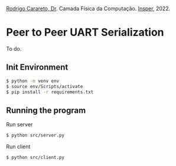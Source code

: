[Rodrigo Carareto, Dr](http://lattes.cnpq.br/4506432912671820). Camada Física da Computação. [Insper](https://github.com/Insper), 2022.

# Peer to Peer UART Serialization

To do.


## Init Environment
```bash
$ python -m venv env
$ source env/Scripts/activate
$ pip install -r requirements.txt
```


## Running the program
Run server
```bash
$ python src/server.py
```

Run client
```bash
$ python src/client.py
```
